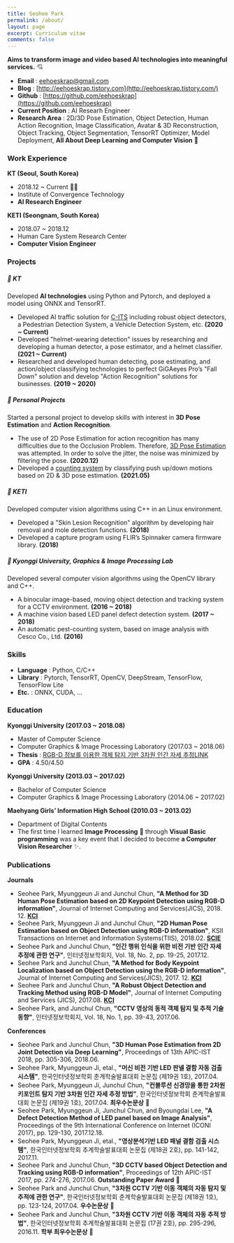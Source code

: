 ```yaml
---
title: Seohee Park
permalink: /about/
layout: page
excerpt: Curriculum vitae
comments: false
---
```


**Aims to transform image and video based AI technologies into meaningful services.** 💘


- **Email** : eehoeskrap@gmail.com
- **Blog** : [http://eehoeskrap.tistory.com](http://eehoeskrap.tistory.com/)
- **Github** : [https://github.com/eehoeskrap](https://github.com/eehoeskrap)
- **Current Position** :  AI Researh Engineer
- **Research Area** : 2D/3D Pose Estimation, Object Detection, Human Action Recognition, Image Classification, Avatar & 3D Reconstruction, Object Tracking, Object Segmentation, TensorRT Optimizer, Model Deployment, **All About Deep Learning and Computer Vision** 💖







### Work Experience
**KT (Seoul, South Korea)** 
- 2018.12 ~ Current 🏃‍♀️
- Institute of Convergence Technology 
- **AI Research Engineer**

**KETI (Seongnam, South Korea)**
- 2018.07 ~ 2018.12
- Human Care System Research Center
- **Computer Vision Engineer**







### Projects
##### 🔹 KT
Developed **AI technologies** using Python and Pytorch, and deployed a model using ONNX and TensorRT.
- Developed AI traffic solution for [C-ITS](https://fb.watch/7QwYeD7uM0/) including robust object detectors, a Pedestrian Detection System, a Vehicle Detection System, etc. **(2020 ~ Current)**
- Developed "helmet-wearing detection" issues by researching and developing a human detector, a pose estimator, and a helmet classifier. **(2021 ~ Current)**
- Researched and developed human detecting, pose estimating, and action/object classifying technologies to perfect GiGAeyes Pro’s "Fall Down" solution and develop "Action Recognition" solutions for businesses. **(2019 ~ 2020)**

##### 🔹 Personal Projects
Started a personal project to develop skills with interest in **3D Pose Estimation** and **Action Recognition**.
- The use of 2D Pose Estimation for action recognition has many difficulties due to the Occlusion Problem. Therefore, [3D Pose Estimation](https://tv.kakao.com/v/418252402) was attempted. In order to solve the jitter, the noise was minimized by filtering the pose. **(2020.12)**
- Developed a [counting system](https://tv.kakao.com/v/420103143) by classifying push up/down motions based on 2D & 3D pose estimation. **(2021.05)**

##### 🔹 KETI
Developed computer vision algorithms using C++ in an Linux environment.
- Developed a "Skin Lesion Recognition" algorithm by developing hair removal and mole detection functions. **(2018)**
- Developed a capture program using FLIR’s Spinnaker camera firmware library. **(2018)**

##### 🔹 Kyonggi University, Graphics & Image Processing Lab
Developed several computer vision algorithms using the OpenCV library and C++.
- A binocular image-based, moving object detection and tracking system for a CCTV environment. **(2016 ~ 2018)**
- A machine vision based LED panel defect detection system. **(2017 ~ 2018)**
- An automatic pest-counting system, based on image analysis with Cesco Co., Ltd. **(2016)**







### Skills
- **Language** : Python, C/C++
- **Library** : Pytorch, TensorRT, OpenCV, DeepStream, TensorFlow, TensorFlow Lite
- **Etc.** : ONNX, CUDA, ...







### Education
**Kyonggi University (2017.03 ~ 2018.08)**
- Master of Computer Science
- Computer Graphics & Image Processing Laboratory (2017.03 ~ 2018.06)
- **Thesis** : [RGB-D 정보를 이용한 객체 탐지 기반 3차원 인간 자세 추정LINK](http://www.riss.kr/search/detail/DetailView.do?p_mat_type=be54d9b8bc7cdb09&control_no=6d539fa305155a27ffe0bdc3ef48d419)
- **GPA** : 4.50/4.50

**Kyonggi University (2013.03 ~ 2017.02)**
- Bachelor of Computer Science
- Computer Graphics & Image Processing Laboratory (2014.06 ~ 2017.02)

**Maehyang Girls’ Information High School (2010.03 ~ 2013.02)**
- Department of Digital Contents
- The first time I learned **Image Processing** 💙 through **Visual Basic programming** was a key event that I decided to become **a Computer Vision Researcher** ✨.  







### Publications
**Journals**
- Seohee Park, Myunggeun Ji and Junchul Chun, **"A Method for 3D Human Pose Estimation based on 2D Keypoint Detection using RGB-D information"**, Journal of Internet Computing and Services(JICS), 2018. 12. **[KCI](http://www.jics.or.kr/digital-library/15446)**
- Seohee Park, Myunggeun Ji and Junchul Chun, **"2D Human Pose Estimation based on Object Detection using RGB-D information"**, KSII Transactions on Internet and Information Systems(TIIS), 2018.02. **[SCIE](http://itiis.org/digital-library/21684)**
- Seohee Park and Junchul Chun, **"인간 행위 인식을 위한 비전 기반 인간 자세 추정에 관한 연구"**, 인터넷정보학회지, Vol. 18, No. 2, pp. 19-25, 2017.12.
- Seohee Park and Junchul Chun, **"A Method for Body Keypoint Localization based on Object Detection using the RGB-D information"**, Journal of Internet Computing and Services(JICS), 2017. 12. **[KCI](http://www.jics.or.kr/digital-library/3252)**
- Seohee Park and Junchul Chun, **"A Robust Object Detection and Tracking Method using RGB-D Model"**, Journal of Internet Computing and Services (JICS), 2017.08. **[KCI](http://www.jics.or.kr/digital-library/1312)**
- Seohee Park, and Junchul Chun, **"CCTV 영상의 동적 객체 탐지 및 추적 기술 동향"**, 인터넷정보학회지, Vol. 18, No. 1, pp. 39-43, 2017.06.

**Conferences**
- Seohee Park and Junchul Chun, **"3D Human Pose Estimation from 2D Joint Detection via Deep Learning"**, Proceedings of 13th APIC-IST 2018, pp. 305-306, 2018.06.
- Seohee Park, Myunggeun Ji, etal., **"머신 비전 기반 LED 판넬 결함 자동 검출 시스템"**, 한국인터넷정보학회 춘계학술발표대회 논문집 (제19권 1호), 2017.04.
- Seohee Park, Myunggeun Ji, Junchul Chun, **"컨볼루션 신경망을 통한 2차원 키포인트 탐지 기반 3차원 인간 자세 추정 방법"**, 한국인터넷정보학회 춘계학술발표대회 논문집 (제19권 1호), 2017.04. **최우수논문상** 🎉
- Seohee Park, Myunggeun Ji, Junchul Chun, and Byoungdai Lee, **"A Defect Detection Method of LED panel based on Image Analysis"**, Proceedings of the 9th International Conference on Internet (ICONI 2017), pp. 129-130, 2017.12.18.
- Seohee Park, Myunggeun Ji, etal., **"영상분석기반 LED 패널 결함 검출 시스템"**, 한국인터넷정보학회 추계학술발표대회 논문집 (제18권 2호), pp. 141-142, 2017.11.
- Seohee Park and Junchul Chun, **"3D CCTV based Object Detection and Tracking using RGB-D information"**, Proceedings of 12th APIC-IST 2017, pp. 274-276, 2017.06. **Outstanding Paper Award** 🎉
- Seohee Park and Junchul Chun, **"3차원 CCTV 기반 이동 객체의 자동 탐지 및 추적에 관한 연구"**, 한국인터넷정보학회 춘계학술발표대회 논문집 (제18권 1호), pp. 123-124, 2017.04. **우수논문상** 🎉
- Seohee Park and Junchul Chun, **"3차원 CCTV 기반 이동 객체의 자동 추적 방법"**, 한국인터넷정보학회 추계학술발표대회 논문집 (17권 2호), pp. 295-296, 2016.11. **학부 최우수논문상** 🎉
